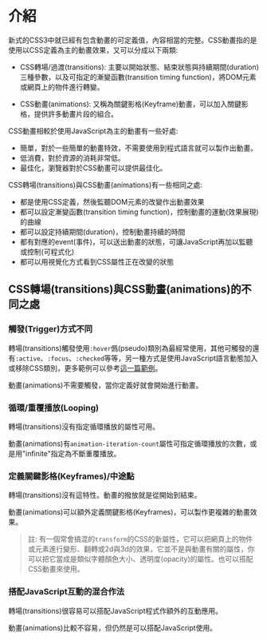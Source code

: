 # 介紹

新式的CSS3中就已經有包含動畫的可定義值，內容相當的完整。CSS動畫指的是使用以CSS定義為主的動畫效果，又可以分成以下兩類:

- CSS轉場/過渡(transitions): 主要以開始狀態、結束狀態與持續期間(duration)三種參數，以及可指定的漸變函數(transition timing function)，將DOM元素或網頁上的物件進行轉變。

- CSS動畫(animations): 又稱為關鍵影格(Keyframe)動畫，可以加入關鍵影格，提供許多動畫片段的組合。

CSS動畫相較於使用JavaScript為主的動畫有一些好處:

- 簡單，對於一些簡單的動畫特效，不需要使用到程式語言就可以製作出動畫。
- 低消費，對於資源的消耗非常低。
- 最佳化，瀏覽器對於CSS動畫可以提供最佳化。

CSS轉場(transitions)與CSS動畫(animations)有一些相同之處:

- 都是使用CSS定義，然後監聽DOM元素的改變作出動畫效果
- 都可以設定漸變函數(transition timing function)，控制動畫的運動(效果展現)的曲線
- 都可以設定持續期間(duration)，控制動畫持續的時間
- 都有對應的event(事件)，可以送出動畫的狀態，可讓JavaScript再加以監聽或控制(可程式化)
- 都可以用視覺化方式看到CSS屬性正在改變的狀態

## CSS轉場(transitions)與CSS動畫(animations)的不同之處

### 觸發(Trigger)方式不同

轉場(transitions)觸發使用`:hover`僞(pseudo)類別為最經常使用，其他可觸發的還有`:active`、`:focus`、`:checked`等等，另一種方式是使用JavaScript語言動態加入或移除CSS類別，更多範例可以參考[這一篇範例](https://www.impressivewebs.com/css3-transitions-without-hover/)。

動畫(animations)不需要觸發，當你定義好就會開始進行動畫。

### 循環/重覆播放(Looping)

轉場(transitions)沒有指定循環播放的屬性可用。

動畫(animations)有`animation-iteration-count`屬性可指定循環播放的次數，或是用"infinite"指定為不斷重覆播放。

### 定義關鍵影格(Keyframes)/中途點

轉場(transitions)沒有這特性。動畫的撥放就是從開始到結束。

動畫(animations)可以額外定義關鍵影格(Keyframes)，可以製作更複雜的動畫效果。

> 註: 有一個常會搞混的`transform`的CSS的新屬性，它可以把網頁上的物件或元素進行變形、翻轉或2d與3d的效果，它並不是與動畫有關的屬性，你可以把它當成是類似字體顏色大小、透明度(opacity)的屬性。也可以搭配CSS動畫來使用。

### 搭配JavaScript互動的混合作法

轉場(transitions)很容易可以搭配JavaScript程式作額外的互動應用。

動畫(animations)比較不容易，但仍然是可以搭配JavaScript使用。

